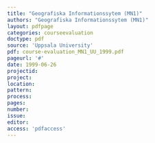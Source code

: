 ```yaml
---
title: "Geografiska Informationssytem (MN1)"
authors: "Geografiska Informationssytem (MN1)"
layout: pdfpage
categories: courseevaluation
doctype: pdf
source: 'Uppsala University'
pdf: course-evaluation_MN1_UU_1999.pdf
pageurl: '#'
date: 1999-06-26
projectid:
project:
location:
pattern:
process:
pages:
number:
issue:
editor:
access: 'pdfaccess'
---
```

